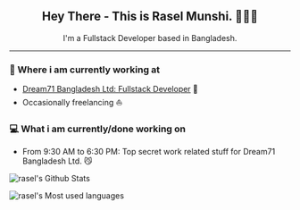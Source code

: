 

<!-- <p align='center'>
<a href="https://www.linkedin.com/in/ahraselahamed/"><img height="30" src="/icons/linkedin.png?raw=true"></a>&nbsp;&nbsp;
<a href="https://twitter.com/ahraselahamed"><img height="30" src="/icons/twitter.png?raw=true"></a>&nbsp;&nbsp;
<a href="https://facebook.com/ahraselahamed"><img height="30" src="/icons/facebook.png?raw=true"></a>

</p> -->

<h2 align="center">Hey There - This is Rasel Munshi. 👋👋👋</h2>
<p align="center">I'm a Fullstack Developer based in Bangladesh.
</p>

---

### 💼 Where i am currently working at

- [Dream71 Bangladesh Ltd: Fullstack Developer](https://www.dream71.com/) 💼
- Occasionally freelancing ⛵️

### 💻 What i am currently/done working on

- From 9:30 AM to 6:30 PM: Top secret work related stuff for Dream71 Bangladesh Ltd. 😼

<!-- ### 📖 What i am currently learning
- ...
- ... -->

<!-- ### 👥 Where to find me

- [Stack Overflow](https://stackoverflow.com/users/6441801/ah-rasel)
- [LinkedIn](https://www.linkedin.com/in/ahraselahamed/)
- [Facebook](https://facebook.com/ahraselahamed)
- [Twitter](https://twitter.com/ahraselahamed)
- [Youtube](https://www.youtube.com/channel/UCGr4nfgogTZXevpx1lwcpjg)
 -->
![rasel's Github Stats](https://github-readme-stats.vercel.app/api?username=raselcse33&show_icons=true&theme=vue&count_private=true&layout=compact)

![rasel's Most used languages](https://github-readme-stats.vercel.app/api/top-langs/?username=raselcse33&count_private=true&layout=compact)
